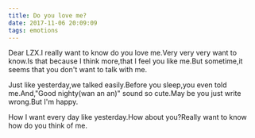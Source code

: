 ```yaml
---
title: Do you love me?
date: 2017-11-06 20:09:09
tags: emotions
---
```

Dear LZX.I really want to know do you love me.Very very very want to know.Is that because I think more,that I feel you like me.But sometime,it seems that you don't want to talk with me.

Just like yesterday,we talked easily.Before you sleep,you even told me.And,"Good nighty(wan an an)" sound so cute.May be you just write wrong.But I'm happy.

How I want every day like yesterday.How about you?Really want to know how do you think of me.
